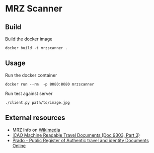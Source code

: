 # MRZ Scanner

## Build
Build the docker image

```docker build -t mrzscanner .```

## Usage
Run the docker container

```docker run --rm  -p 8080:8080 mrzscanner```

Run test against server

```./client.py path/to/image.jpg```

## External resources
- MRZ Info on [Wikimedia](https://en.wikipedia.org/wiki/Machine-readable_passport)
- [ICAO Machine Readable Travel Documents (Doc 9303, Part 3)](https://www.icao.int/publications/Documents/9303_p3_cons_en.pdf)
- [Prado - Public Register of Authentic travel and identity Documents Online](https://www.consilium.europa.eu/prado)
